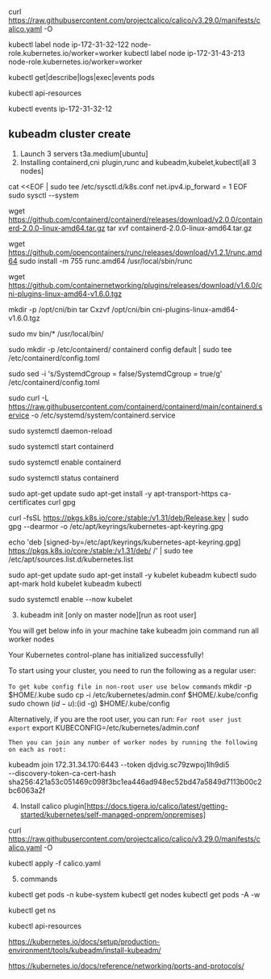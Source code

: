 



curl https://raw.githubusercontent.com/projectcalico/calico/v3.29.0/manifests/calico.yaml -O





kubectl label node ip-172-31-32-122 node-role.kubernetes.io/worker=worker
kubectl label node ip-172-31-43-213 node-role.kubernetes.io/worker=worker




kubectl get|describe|logs|exec|events pods


kubectl api-resources

kubectl events ip-172-31-32-12


kubeadm cluster create 
----------------------

1. Launch 3 servers t3a.medium[ubuntu]
2. Installing containerd,cni plugin,runc and kubeadm,kubelet,kubectl[all 3 nodes]

cat <<EOF | sudo tee /etc/sysctl.d/k8s.conf
net.ipv4.ip_forward = 1
EOF
sudo sysctl --system

wget https://github.com/containerd/containerd/releases/download/v2.0.0/containerd-2.0.0-linux-amd64.tar.gz
tar xvf containerd-2.0.0-linux-amd64.tar.gz

wget https://github.com/opencontainers/runc/releases/download/v1.2.1/runc.amd64
sudo install -m 755 runc.amd64 /usr/local/sbin/runc


wget https://github.com/containernetworking/plugins/releases/download/v1.6.0/cni-plugins-linux-amd64-v1.6.0.tgz

mkdir -p /opt/cni/bin
tar Cxzvf /opt/cni/bin cni-plugins-linux-amd64-v1.6.0.tgz


sudo mv bin/* /usr/local/bin/

sudo mkdir -p /etc/containerd/
containerd config default | sudo tee /etc/containerd/config.toml

sudo sed -i 's/SystemdCgroup \= false/SystemdCgroup \= true/g' /etc/containerd/config.toml


sudo curl -L https://raw.githubusercontent.com/containerd/containerd/main/containerd.service -o /etc/systemd/system/containerd.service


sudo systemctl daemon-reload

sudo systemctl start containerd

sudo systemctl enable containerd

sudo systemctl status containerd

sudo apt-get update
sudo apt-get install -y apt-transport-https ca-certificates curl gpg

curl -fsSL https://pkgs.k8s.io/core:/stable:/v1.31/deb/Release.key | sudo gpg --dearmor -o /etc/apt/keyrings/kubernetes-apt-keyring.gpg

echo 'deb [signed-by=/etc/apt/keyrings/kubernetes-apt-keyring.gpg] https://pkgs.k8s.io/core:/stable:/v1.31/deb/ /' | sudo tee /etc/apt/sources.list.d/kubernetes.list

sudo apt-get update
sudo apt-get install -y kubelet kubeadm kubectl
sudo apt-mark hold kubelet kubeadm kubectl

sudo systemctl enable --now kubelet

3. kubeadm init   [only on master node][run as root user]

You will get below info in your machine take kubeadm join command run all worker nodes

Your Kubernetes control-plane has initialized successfully!

To start using your cluster, you need to run the following as a regular user:

`To get kube config file in non-root user use below commands`
  mkdir -p $HOME/.kube
  sudo cp -i /etc/kubernetes/admin.conf $HOME/.kube/config
  sudo chown $(id -u):$(id -g) $HOME/.kube/config

Alternatively, if you are the root user, you can run:
`For root user just export`
  export KUBECONFIG=/etc/kubernetes/admin.conf


`Then you can join any number of worker nodes by running the following on each as root:`

kubeadm join 172.31.34.170:6443 --token djdvig.sc79zwpoj1lh9di5 \
        --discovery-token-ca-cert-hash sha256:421a53c051469c098f3bc1ea446ad948ec52bd47a5849d7113b00c2bc6063a2f

4. Install calico plugin[https://docs.tigera.io/calico/latest/getting-started/kubernetes/self-managed-onprem/onpremises]

curl https://raw.githubusercontent.com/projectcalico/calico/v3.29.0/manifests/calico.yaml -O

kubectl apply -f calico.yaml

5. commands

kubectl get pods -n kube-system
kubectl get nodes
kubectl get pods -A -w

kubectl get ns

kubectl api-resources



















https://kubernetes.io/docs/setup/production-environment/tools/kubeadm/install-kubeadm/


https://kubernetes.io/docs/reference/networking/ports-and-protocols/

